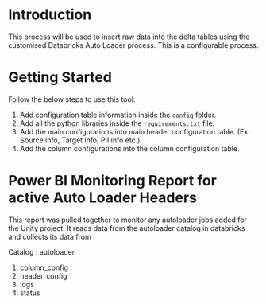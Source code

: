 # Introduction 
This process will be used to insert raw data into the delta tables using the customised Databricks Auto Loader process. This is a configurable process.

# Getting Started
Follow the below steps to use this tool:
1. Add configuration table information inside the `config` folder.
2. Add all the python libraries inside the `requirements.txt` file.
3. Add the main configurations into main header configuration table. (Ex: Source info, Target info, PII info etc.)
4. Add the column configurations into the column configuration table.

# Power BI Monitoring Report for active Auto Loader Headers

This report was pulled together to monitor any autoloader jobs added for the Unity project. It reads data from the autoloader catalog in databricks and collects its data from 

Catalog : autoloader

1. column_config
2. header_config
3. logs
4. status
